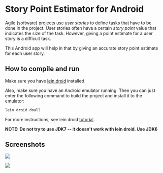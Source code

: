 # Story Point Estimator for Android

Agile (software) projects use *user stories* to define tasks that have to be
done in the project. User stories often have a certain *story point* value
that indicates the size of the task. However, giving a point estimate for a
user story is a difficult task.

This Android app will help in that by giving an accurate story point estimate
for each user story.


## How to compile and run

Make sure you have [lein droid](https://github.com/clojure-android/lein-droid)
installed.

Also, make sure you have an Android emulator running. Then you can just enter
the following command to build the project and install it to the emulator:

```bash
lein droid doall
```

For more instructions, see lein droid
[tutorial](https://github.com/clojure-android/lein-droid/wiki/Tutorial).

**NOTE: Do not try to use JDK7 -- it doesn't work with lein droid. Use JDK6**

## Screenshots

![](https://f.cloud.github.com/assets/196884/1175092/ded08a86-2152-11e3-803d-1c47b6221bbd.png)

![](https://f.cloud.github.com/assets/196884/1175093/dece307e-2152-11e3-84e3-e2746f5a77ba.png)
